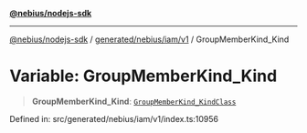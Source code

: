 [**@nebius/nodejs-sdk**](../../../../../README.md)

---

[@nebius/nodejs-sdk](../../../../../README.md) / [generated/nebius/iam/v1](../README.md) / GroupMemberKind_Kind

# Variable: GroupMemberKind_Kind

> **GroupMemberKind_Kind**: [`GroupMemberKind_KindClass`](../type-aliases/GroupMemberKind_KindClass.md)

Defined in: src/generated/nebius/iam/v1/index.ts:10956
